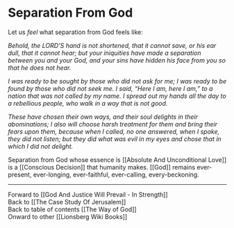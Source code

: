 # Separation From God

Let us *feel* what separation from God feels like: 

*Behold, the LORD'S hand is not shortened, that it cannot save,
or his ear dull, that it cannot hear;
but your iniquities have made a separation
between you and your God,
and your sins have hidden his face from you
so that he does not hear.*

*I was ready to be sought by those who did not ask for me;
I was ready to be found by those who did not seek me.
I said, “Here I am, here I am,”
to a nation that was not called by my name.
I spread out my hands all the day
to a rebellious people,
who walk in a way that is not good.*

*These have chosen their own ways,
and their soul delights in their abominations;
I also will choose harsh treatment for them
and bring their fears upon them,
because when I called, no one answered,
when I spoke, they did not listen;
but they did what was evil in my eyes
and chose that in which I did not delight.*

Separation from God whose essence is [[Absolute And Unconditional Love]] is a [[Conscious Decision]] that humanity makes. [[God]] remains ever-present, ever-longing, ever-faithful, ever-calling, every-beckoning. 

___

Forward to [[God And Justice Will Prevail - In Strength]]  
Back to [[The Case Study Of Jerusalem]]  
Back to table of contents [[The Way of God]]  
Onward to other [[Lionsberg Wiki Books]]  


